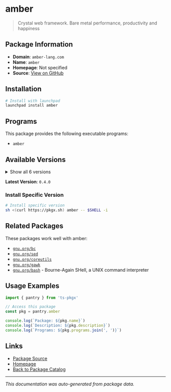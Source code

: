 # amber

> Crystal web framework. Bare metal performance, productivity and happiness

## Package Information

- **Domain**: `amber-lang.com`
- **Name**: `amber`
- **Homepage**: Not specified
- **Source**: [View on GitHub](https://github.com/pkgxdev/pantry/tree/main/projects/amber-lang.com/package.yml)

## Installation

```bash
# Install with launchpad
launchpad install amber
```

## Programs

This package provides the following executable programs:

- `amber`

## Available Versions

<details>
<summary>Show all 6 versions</summary>

- `0.4.0`, `0.3.5`, `0.3.4`, `0.3.3`, `0.3.2`
- `0.3.1`

</details>

**Latest Version**: `0.4.0`

### Install Specific Version

```bash
# Install specific version
sh <(curl https://pkgx.sh) amber -- $SHELL -i
```

## Related Packages

These packages work well with amber:

- [`gnu.org/bc`](../gnu.org/bc/index.md)
- [`gnu.org/sed`](../gnu.org/sed/index.md)
- [`gnu.org/coreutils`](../gnu.org/coreutils/index.md)
- [`gnu.org/gawk`](../gnu.org/gawk/index.md)
- [`gnu.org/bash`](../gnu.org/bash/index.md) - Bourne-Again SHell, a UNIX command interpreter

## Usage Examples

```typescript
import { pantry } from 'ts-pkgx'

// Access this package
const pkg = pantry.amber

console.log(`Package: ${pkg.name}`)
console.log(`Description: ${pkg.description}`)
console.log(`Programs: ${pkg.programs.join(', ')}`)
```

## Links

- [Package Source](https://github.com/pkgxdev/pantry/tree/main/projects/amber-lang.com/package.yml)
- [Homepage](#)
- [Back to Package Catalog](../../package-catalog.md)

---

*This documentation was auto-generated from package data.*

